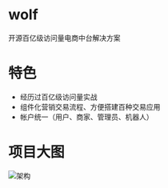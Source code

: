 # wolf
开源百亿级访问量电商中台解决方案

# 特色
* 经历过百亿级访问量实战
* 组件化营销交易流程、方便搭建百种交易应用
* 帐户统一（用户、商家、管理员、机器人）

# 项目大图
![架构](../docs/img/wolf_big_picture.png)


